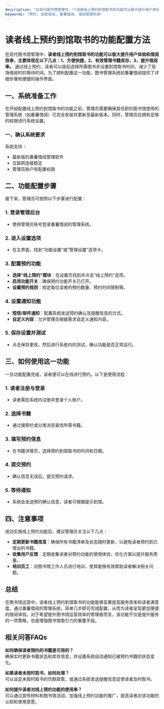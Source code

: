 ```yaml
---
description: "在现代图书馆管理中，**读者线上预约到馆取书的功能可以极大提升用户体验和借阅效率，主要体现在以下几点：1、方便快捷，2、有效管理书籍库存，3、提升借阅率。** 通过线上预约，读者可以提前选择所需图书并设置到馆取书时间，减少了现场借阅时的等待时间。为了顺利配置这一功能，图书管理系统如番薯借阅提供了详细步骤和便捷的操作界面。"
keywords: "预约, 自助借阅, 番薯借阅, 借阅管理系统"
---
```

# 读者线上预约到馆取书的功能配置方法

在现代图书馆管理中，**读者线上预约到馆取书的功能可以极大提升用户体验和借阅效率，主要体现在以下几点：1、方便快捷，2、有效管理书籍库存，3、提升借阅率。** 通过线上预约，读者可以提前选择所需图书并设置到馆取书时间，减少了现场借阅时的等待时间。为了顺利配置这一功能，图书管理系统如番薯借阅提供了详细步骤和便捷的操作界面。

## **一、系统准备工作**

在开始配置线上预约到馆取书的功能之前，管理员需要确保其任职的图书馆使用的管理系统（如番薯借阅）已完全安装并更新至最新版本。同时，管理员应拥有足够的权限进行系统设置。

### **一、确认系统要求**

系统支持：
- 最新版的番薯借阅管理软件
- 互联网连接稳定
- 管理员账户有配置权限

## **二、功能配置步骤**

接下来，管理员可按照以下步骤进行配置：

### **1. 登录管理后台**

- 使用管理员账号登录番薯借阅的管理系统。

### **2. 进入设置选项**

- 在主界面，找到“功能设置”或“管理设置”选项卡。
  
### **3. 配置预约功能**

- **选择“线上预约”模块**：在设置页找到并点击“线上预约”选项。
- **启用功能开关**：确保预约功能开关已打开。
- **设置预约规则**：规定每位读者的预约数量、预约时间限制等。

### **4. 设置通知功能**

- **短信/邮件通知**：配置系统发送预约确认及提醒信息的方式。
- **自定义内容**：允许管理员根据需求自定义通知内容。

### **5. 保存设置并测试**

- 点击保存更改，然后进行系统内的测试，确认功能是否正常运行。

## **三、如何使用这一功能**

一旦功能配置完成，读者便可以在线进行预约。以下是使用流程：

### **1. 读者注册与登录**

- 读者需在系统内注册并登录个人账户。

### **2. 选择书籍**

- 通过搜索栏或分类浏览查找所需书籍。

### **3. 填写预约信息**

- 在书籍详情页，选择预约到馆取书的时间和日期。

### **4. 提交预约**

- 确认信息无误后，提交预约请求。

### **5. 等待通知**

- 系统会发送预约确认信息，读者可根据提示到馆。

## **四、注意事项**

成功实施线上预约功能后，建议管理员关注以下几点：

- **定期更新书籍信息**：确保所有书籍清单及状态随时更新，以避免读者预约到已借出的书籍。
- **收集用户反馈**：定期收集读者对预约功能的使用体验，优化方案以提升服务质量。
- **培训员工**：对图书馆工作人员进行培训，使其能够有效帮助读者解决相关问题。

## **总结**

在图书馆运营中，读者线上预约到馆取书的功能能够显著提高服务效率和读者满意度。通过番薯借阅的管理系统，简单几步即可完成配置，从而为读者呈现更加便捷的借阅体验。对于希望提升图书馆运营效率的管理者而言，该功能不仅是提升服务的一项策略，也是增强图书馆吸引力的重要手段。

## **相关问答FAQs**

**如何确保读者预约的书籍是可用的？**  
确保实时更新书籍状态和库存信息，并设置系统自动通知已被预约书籍的状态变化。

**如果读者未按时取书，如何处理？**  
可以设定未按时取书的罚款政策，或通过系统发送提醒信息促使读者及时取书。

**如何提升读者对线上预约功能的使用率？**  
可以通过宣传材料和图书馆活动，加强线上预约功能的推广，提高读者对该功能的认知和使用意愿。

